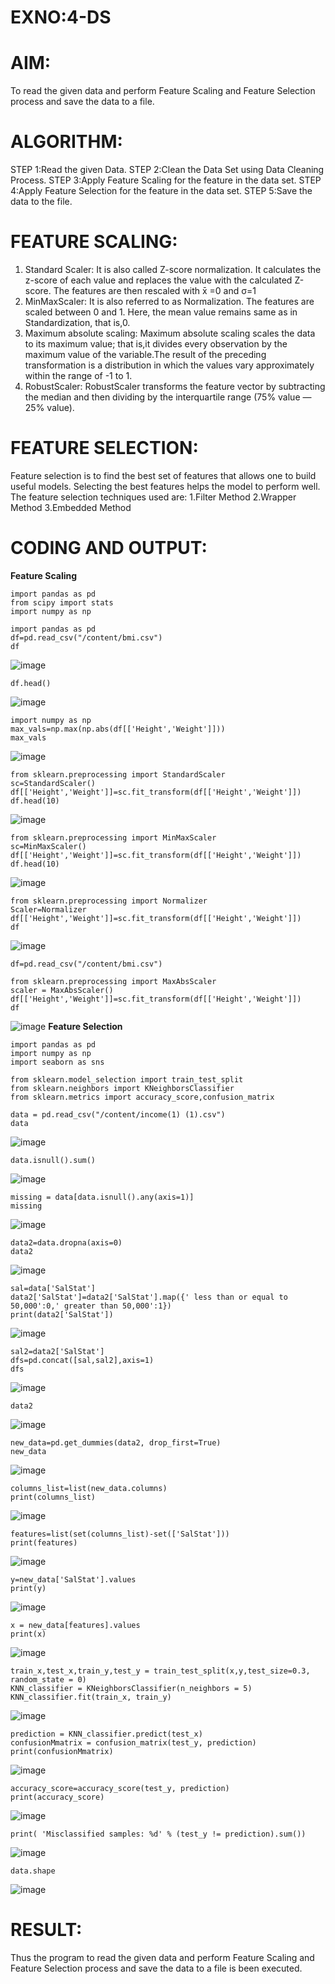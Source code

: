 # EXNO:4-DS
# AIM:
To read the given data and perform Feature Scaling and Feature Selection process and save the
data to a file.

# ALGORITHM:
STEP 1:Read the given Data.
STEP 2:Clean the Data Set using Data Cleaning Process.
STEP 3:Apply Feature Scaling for the feature in the data set.
STEP 4:Apply Feature Selection for the feature in the data set.
STEP 5:Save the data to the file.

# FEATURE SCALING:
1. Standard Scaler: It is also called Z-score normalization. It calculates the z-score of each value and replaces the value with the calculated Z-score. The features are then rescaled with x̄ =0 and σ=1
2. MinMaxScaler: It is also referred to as Normalization. The features are scaled between 0 and 1. Here, the mean value remains same as in Standardization, that is,0.
3. Maximum absolute scaling: Maximum absolute scaling scales the data to its maximum value; that is,it divides every observation by the maximum value of the variable.The result of the preceding transformation is a distribution in which the values vary approximately within the range of -1 to 1.
4. RobustScaler: RobustScaler transforms the feature vector by subtracting the median and then dividing by the interquartile range (75% value — 25% value).

# FEATURE SELECTION:
Feature selection is to find the best set of features that allows one to build useful models. Selecting the best features helps the model to perform well.
The feature selection techniques used are:
1.Filter Method
2.Wrapper Method
3.Embedded Method

# CODING AND OUTPUT:
**Feature Scaling**
```
import pandas as pd
from scipy import stats
import numpy as np
```
```
import pandas as pd
df=pd.read_csv("/content/bmi.csv")
df
```
![image](https://github.com/SJananisenthilkumar/EXNO-4-DS/assets/144871139/376dd65a-8a46-4e5a-aa06-89db3bf431f6)
```
df.head()
```
![image](https://github.com/SJananisenthilkumar/EXNO-4-DS/assets/144871139/33268cf2-cc37-41c2-bad9-cbd2601a933c)
```
import numpy as np
max_vals=np.max(np.abs(df[['Height','Weight']]))
max_vals
```
![image](https://github.com/SJananisenthilkumar/EXNO-4-DS/assets/144871139/ff3d3a86-1323-4af3-995f-dd5681da7c86)
```
from sklearn.preprocessing import StandardScaler
sc=StandardScaler()
df[['Height','Weight']]=sc.fit_transform(df[['Height','Weight']])
df.head(10)
```
![image](https://github.com/SJananisenthilkumar/EXNO-4-DS/assets/144871139/d1399553-bb11-495a-99e5-622ff96c20b1)
```
from sklearn.preprocessing import MinMaxScaler
sc=MinMaxScaler()
df[['Height','Weight']]=sc.fit_transform(df[['Height','Weight']])
df.head(10)
```
![image](https://github.com/SJananisenthilkumar/EXNO-4-DS/assets/144871139/8172543a-3361-49da-97be-84430ddb9f61)
```
from sklearn.preprocessing import Normalizer
Scaler=Normalizer
df[['Height','Weight']]=sc.fit_transform(df[['Height','Weight']])
df
```
![image](https://github.com/SJananisenthilkumar/EXNO-4-DS/assets/144871139/68ce3578-0f70-48f2-b9ea-1a678840c015)
```
df=pd.read_csv("/content/bmi.csv")
```
```
from sklearn.preprocessing import MaxAbsScaler
scaler = MaxAbsScaler()
df[['Height','Weight']]=sc.fit_transform(df[['Height','Weight']])
df
```
![image](https://github.com/SJananisenthilkumar/EXNO-4-DS/assets/144871139/1aedf04d-036c-4544-a2d5-bb05ed2663cd)
**Feature Selection**
```
import pandas as pd
import numpy as np
import seaborn as sns
```
```
from sklearn.model_selection import train_test_split
from sklearn.neighbors import KNeighborsClassifier
from sklearn.metrics import accuracy_score,confusion_matrix
```
```
data = pd.read_csv("/content/income(1) (1).csv")
data
```
![image](https://github.com/SJananisenthilkumar/EXNO-4-DS/assets/144871139/f0b8cd52-62b8-416d-b69d-c8fe069d136d)
```
data.isnull().sum()
```
![image](https://github.com/SJananisenthilkumar/EXNO-4-DS/assets/144871139/bf3e8492-5293-468a-9e2c-4f800399cf12)
```
missing = data[data.isnull().any(axis=1)]
missing
```
![image](https://github.com/SJananisenthilkumar/EXNO-4-DS/assets/144871139/ffd89db6-899b-436e-9a73-4380d04f0798)
```
data2=data.dropna(axis=0)
data2
```
![image](https://github.com/SJananisenthilkumar/EXNO-4-DS/assets/144871139/0c6f42de-7403-42ad-941c-b16d5cc00663)
```
sal=data['SalStat']
data2['SalStat']=data2['SalStat'].map({' less than or equal to 50,000':0,' greater than 50,000':1})
print(data2['SalStat'])
```
![image](https://github.com/SJananisenthilkumar/EXNO-4-DS/assets/144871139/51a5df28-e2cd-418c-839e-c67d782ca592)
```
sal2=data2['SalStat']
dfs=pd.concat([sal,sal2],axis=1)
dfs
```
![image](https://github.com/SJananisenthilkumar/EXNO-4-DS/assets/144871139/8f759201-555b-45d9-ba1a-d9fd3afd2cbe)
```
data2
```
![image](https://github.com/SJananisenthilkumar/EXNO-4-DS/assets/144871139/ec3cb4e9-473d-412a-ba94-a7ff55948e77)
```
new_data=pd.get_dummies(data2, drop_first=True)
new_data
```
![image](https://github.com/SJananisenthilkumar/EXNO-4-DS/assets/144871139/8e8a730c-9985-411a-8b74-4858c49b4d0c)
```
columns_list=list(new_data.columns)
print(columns_list)
```
![image](https://github.com/SJananisenthilkumar/EXNO-4-DS/assets/144871139/2ef2c222-a03c-4e7a-809b-2b287ef9e77e)
```
features=list(set(columns_list)-set(['SalStat']))
print(features)
```
![image](https://github.com/SJananisenthilkumar/EXNO-4-DS/assets/144871139/43ef60b4-3795-422e-873a-f97e823a5763)
```
y=new_data['SalStat'].values
print(y)
```
![image](https://github.com/SJananisenthilkumar/EXNO-4-DS/assets/144871139/41ac20e1-b8ca-46d4-baeb-0626dbfe8201)
```
x = new_data[features].values
print(x)
```
![image](https://github.com/SJananisenthilkumar/EXNO-4-DS/assets/144871139/750457a2-014f-47bb-baa3-4b5a779b1de2)
```
train_x,test_x,train_y,test_y = train_test_split(x,y,test_size=0.3, random_state = 0)
KNN_classifier = KNeighborsClassifier(n_neighbors = 5)
KNN_classifier.fit(train_x, train_y)
```
![image](https://github.com/SJananisenthilkumar/EXNO-4-DS/assets/144871139/d674e254-bc50-4f83-a3f4-6e1b8a9579a6)
```
prediction = KNN_classifier.predict(test_x)
confusionMmatrix = confusion_matrix(test_y, prediction)
print(confusionMmatrix)
```
![image](https://github.com/SJananisenthilkumar/EXNO-4-DS/assets/144871139/9bca659d-a62c-4692-a416-b1dd938d4109)
```
accuracy_score=accuracy_score(test_y, prediction)
print(accuracy_score)
```
![image](https://github.com/SJananisenthilkumar/EXNO-4-DS/assets/144871139/3febda2d-94ca-4140-a118-453ac440632a)
```
print( 'Misclassified samples: %d' % (test_y != prediction).sum())
```
![image](https://github.com/SJananisenthilkumar/EXNO-4-DS/assets/144871139/655cd5ee-0a22-4869-aced-fd8aa6f4503a)
```
data.shape
```
![image](https://github.com/SJananisenthilkumar/EXNO-4-DS/assets/144871139/4232876f-f136-4cc7-945c-9d5237958a8e)


# RESULT:
Thus the program to read the given data and perform Feature Scaling and Feature Selection process and save the data to a file is been executed.
